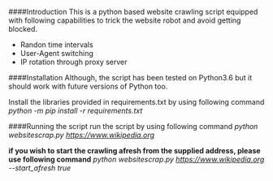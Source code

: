 ####Introduction
This is a python based website crawling script equipped with following capabilities to trick the website robot and avoid getting blocked. 
* Randon time intervals
* User-Agent switching
* IP rotation through proxy server

####Installation
Although, the script has been tested on Python3.6 but it should work with future versions of Python too. 

Install the libraries provided in requirements.txt by using following command 
*python -m pip install -r requirements.txt*

####Running the script
run the script by using following command
*python websitescrap.py https://www.wikipedia.org*

**if you wish to start the crawling afresh from the supplied address, please use following command**
*python websitescrap.py https://www.wikipedia.org --start_afresh true*
